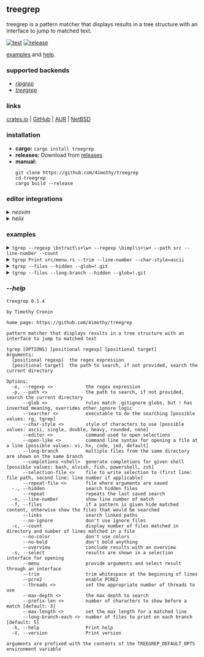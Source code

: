 ## treegrep

treegrep is a pattern matcher that displays results in a tree structure with an interface to jump to matched text.

[![test](https://github.com/4imothy/treegrep/actions/workflows/test.yml/badge.svg)](https://github.com/4imothy/treegrep/actions)
[![release](https://github.com/4imothy/treegrep/actions/workflows/cr.yml/badge.svg)](https://github.com/4imothy/treegrep/actions)

[examples](#examples) and [help](#--help).

### supported backends
- *[ripgrep](https://github.com/BurntSushi/ripgrep)*
- *[treegrep](https://github.com/4imothy/treegrep)*

### links
[crates.io](https://crates.io/crates/treegrep) | [GitHub](https://github.com/4imothy/treegrep) | [AUR](https://aur.archlinux.org/packages/treegrep-bin) | [NetBSD](https://pkgsrc.se/sysutils/treegrep)

### installation
- **cargo:** ```cargo install treegrep```
- **releases:** Download from [releases](https://github.com/4imothy/treegrep/releases/)
- **manual:**
  ```
  git clone https://github.com/4imothy/treegrep
  cd treegrep
  cargo build --release
  ```

### editor integrations
<details>
<summary><em>neovim</em></summary>

- sample function that runs treegrep in a window and open selection,
  with shortcuts for reusing previous arguments or searching files

```lua
local NORMAL = 0
local REPEAT = 1
local FILES = 2
local function tgrep_float(opt)
    local buf = vim.api.nvim_create_buf(false, true)

    local original_win = vim.api.nvim_get_current_win()

    local opts = {
        relative = 'editor',
        width = math.floor(vim.o.columns * 0.8),
        height = math.floor(vim.o.lines * 0.8),
        col = math.floor((vim.o.columns - (vim.o.columns * 0.8)) / 2),
        row = math.floor((vim.o.lines - (vim.o.lines * 0.8)) / 2),
        anchor = 'NW',
        style = 'minimal',
        border = 'rounded'
    }

    local win = vim.api.nvim_open_win(buf, true, opts)

    local select_file = '/tmp/tgrep-select'
    local repeat_file = '/tmp/tgrep-repeat'
    local cmd = string.format(
        'tgrep --selection-file=%s --repeat-file=%s %s',
        vim.fn.fnameescape(select_file),
        vim.fn.fnameescape(repeat_file),
        opt == NORMAL and '--menu' or
        opt == REPEAT and '--repeat' or
        opt == FILES and '--select --files'
    )

    vim.fn.termopen(cmd, {
        on_exit = function()
            vim.api.nvim_win_close(win, true)
            vim.api.nvim_buf_delete(buf, { force = true })
            vim.api.nvim_set_current_win(original_win)
            if vim.fn.filereadable(select_file) == 1 then
                local lines = vim.fn.readfile(select_file)
                if #lines == 0 then
                    return
                end
                local edit_cmd = 'edit ' .. vim.fn.fnameescape(lines[1])
                if #lines > 1 then
                    edit_cmd = edit_cmd .. ' | ' .. lines[2]
                end
                vim.cmd(edit_cmd .. ' | redraw')
            end
        end
    })

    vim.cmd('startinsert')
end

vim.keymap.set('n', '<leader>tt', function() tgrep_float(NORMAL) end, { noremap = true, silent = true })
vim.keymap.set('n', '<leader>tr', function() tgrep_float(REPEAT) end, { noremap = true, silent = true })
vim.keymap.set('n', '<leader>tf', function() tgrep_float(FILES) end, { noremap = true, silent = true })
```
</details>
<details>
<summary><em>helix</em></summary>

- sample keybind to run treegrep and open selection

```toml
C-t = [
    ':sh rm -f /tmp/tgrep-select',
    ':insert-output tgrep --menu --selection-file=/tmp/tgrep-select --repeat-file=/tmp/tgrep-repeat > /dev/tty',
    ':open %sh{ f=$(sed -n 1p /tmp/tgrep-select); l=$(sed -n 2p /tmp/tgrep-select); [ -n "$l" ] && echo "$f:$l" || echo "$f"; }',
    ':redraw',
    ':set mouse false',
    ':set mouse true',
]
```
</details>


### examples
<details>
<summary><code>tgrep --regexp \bstruct\s+\w+ --regexp \bimpl\s+\w+ --path src --line-number --count</code></summary>

```
src: 12
├──matcher.rs: 1
│  └──115: impl File {
├──match_system.rs: 10
│  ├──24: pub struct Directory {
│  ├──32: impl Directory {
│  ├──44: pub struct File {
│  ├──50: impl File {
│  ├──74: pub struct Match {
│  ├──80: impl Match {
│  ├──105: pub struct Line {
│  ├──111: impl Line {
│  ├──127:     impl PartialEq for Match {
│  └──134:     impl Debug for Match {
├──formats.rs: 2
│  ├──19: pub struct Chars {
│  └──99: pub struct DisplayRepeater<T>(T, usize);
├──options.rs: 2
│  ├──42: pub struct Rg;
│  └──44: impl Options for Rg {
├──errors.rs: 4
│  ├──8: pub struct Message {
│  ├──22: impl Error for Message {}
│  ├──24: impl fmt::Debug for Message {
│  └──30: impl fmt::Display for Message {
├──searchers.rs: 5
│  ├──12: struct ShortName(String);
│  ├──14: impl ShortName {
│  ├──21: impl std::fmt::Display for ShortName {
│  ├──27: impl Deref for ShortName {
│  └──89: impl Searchers {
├──config.rs: 3
│  ├──11: pub struct Characters {
│  ├──25: pub struct Config {
│  └──79: impl Config {
├──term.rs: 1
│  └──13: pub struct Term<'a> {
├──output_processor.rs: 2
│  ├──29: impl File {
│  └──100: impl AsUsize for Value {
├──menu.rs: 5
│  ├──19: struct PathInfo {
│  ├──26: impl PathInfo {
│  ├──83: pub struct Menu<'a> {
│  ├──100: struct Window {
│  └──106: impl Window {
├──writer.rs: 10
│  ├──22: impl Clone for PrefixComponent {
│  ├──33: pub struct OpenInfo<'a> {
│  ├──42: struct PathDisplay<'a> {
│  ├──143: struct LineDisplay<'a> {
│  ├──235: struct LongBranchDisplay<'a> {
│  ├──267: struct OverviewDisplay {
│  ├──275: impl Entry for OverviewDisplay {
│  ├──281: impl Display for OverviewDisplay {
│  ├──328: impl Directory {
│  └──431: impl File {
└──args.rs: 2
   ├──16: pub struct ArgInfo {
   └──22: impl ArgInfo {
```
</details>

<details>
<summary><code>tgrep Print src/menu.rs --trim --line-number --char-style=ascii</code></summary>

```
menu.rs
+--9: style::{Print, SetBackgroundColor},
+--325: queue!(self.term, cursor::MoveTo(START_X, cursor), Print(line))?;
+--355: Print(self.lines.get(id).unwrap())
+--384: Print(
+--501: Print(config().c.selected_indicator),
+--503: Print(self.lines.get(self.selected_id).unwrap())
+--511: Print(formats::SELECTED_INDICATOR_CLEAR),
+--513: Print(self.lines.get(self.selected_id).unwrap())
+--527: Print(format!(
+--539: Print(format!(
+--552: Print(format!(
```
</details>

<details>
<summary><code>tgrep --files --hidden --glob=!.git</code></summary>

```
treegrep
├──.github
│  └──workflows
│     ├──update_readme
│     ├──test.yml
│     ├──update_readme_and_completions.yml
│     └──cr.yml
├──completions
│  ├──tgrep.elv
│  ├──tgrep.bash
│  ├──_tgrep
│  ├──_tgrep.ps1
│  └──tgrep.fish
├──src
│  ├──matcher.rs
│  ├──match_system.rs
│  ├──main.rs
│  ├──formats.rs
│  ├──options.rs
│  ├──errors.rs
│  ├──searchers.rs
│  ├──config.rs
│  ├──term.rs
│  ├──output_processor.rs
│  ├──log.rs
│  ├──menu.rs
│  ├──writer.rs
│  └──args.rs
├──tests
│  ├──pool
│  │  └──alice_adventures_in_wonderland_by_lewis_carroll.txt
│  ├──targets
│  │  ├──line_number
│  │  ├──file
│  │  ├──no_matches
│  │  ├──colon
│  │  ├──wide_2
│  │  ├──links_1
│  │  ├──files_long_branch_1
│  │  ├──max_depth
│  │  ├──files_long_branch_expr_2
│  │  ├──links_4
│  │  ├──files_long_branch_expr_1
│  │  ├──links_2
│  │  ├──files_1
│  │  ├──glob_inclusion
│  │  ├──overlapping_tgrep
│  │  ├──wide_1
│  │  ├──overlapping_rg
│  │  ├──files_long_branch_expr_count_2
│  │  ├──files_2
│  │  ├──links_3
│  │  ├──files_with_expr
│  │  ├──files_long_branch_2
│  │  ├──deep
│  │  ├──count
│  │  ├──glob_exclusion
│  │  └──files_long_branch_expr_count_1
│  ├──tests.rs
│  ├──utils.rs
│  └──file_system.rs
├──benchmarks
│  ├──times
│  └──runner
├──Cargo.toml
├──Cargo.lock
├──.gitignore
├──build.rs
├──README.md
├──todos.md
└──LICENSE
```
</details>

<details>
<summary><code>tgrep --files --long-branch --hidden --glob=!.git</code></summary>

```
treegrep
├──.github
│  └──workflows
│     └──update_readme, test.yml, update_readme_and_completions.yml, cr.yml
├──completions
│  └──tgrep.elv, tgrep.bash, _tgrep, _tgrep.ps1, tgrep.fish
├──src
│  ├──matcher.rs, match_system.rs, main.rs, formats.rs, options.rs
│  ├──errors.rs, searchers.rs, config.rs, term.rs, output_processor.rs
│  └──log.rs, menu.rs, writer.rs, args.rs
├──tests
│  ├──pool
│  │  └──alice_adventures_in_wonderland_by_lewis_carroll.txt
│  ├──targets
│  │  ├──line_number, file, no_matches, colon, wide_2
│  │  ├──links_1, files_long_branch_1, max_depth, files_long_branch_expr_2, links_4
│  │  ├──files_long_branch_expr_1, links_2, files_1, glob_inclusion, overlapping_tgrep
│  │  ├──wide_1, overlapping_rg, files_long_branch_expr_count_2, files_2, links_3
│  │  ├──files_with_expr, files_long_branch_2, deep, count, glob_exclusion
│  │  └──files_long_branch_expr_count_1
│  └──tests.rs, utils.rs, file_system.rs
├──benchmarks
│  └──times, runner
├──Cargo.toml, Cargo.lock, .gitignore, build.rs, README.md
└──todos.md, LICENSE
```
</details>

### *--help*
```
treegrep 0.1.4

by Timothy Cronin

home page: https://github.com/4imothy/treegrep

pattern matcher that displays results in a tree structure with an interface to jump to matched text

tgrep [OPTIONS] [positional regexp] [positional target]
Arguments:
  [positional regexp]  the regex expression
  [positional target]  the path to search, if not provided, search the current directory

Options:
  -e, --regexp <>            the regex expression
  -p, --path <>              the path to search, if not provided, search the current directory
      --glob <>              rules match .gitignore globs, but ! has inverted meaning, overrides other ignore logic
      --searcher <>          executable to do the searching [possible values: rg, tgrep]
      --char-style <>        style of characters to use [possible values: ascii, single, double, heavy, rounded, none]
      --editor <>            command used to open selections
      --open-like <>         command line syntax for opening a file at a line [possible values: vi, hx, code, jed, default]
      --long-branch          multiple files from the same directory are shown on the same branch
      --completions <shell>  generate completions for given shell [possible values: bash, elvish, fish, powershell, zsh]
      --selection-file <>    file to write selection to (first line: file path, second line: line number if applicable)
      --repeat-file <>       file where arguments are saved
  -., --hidden               search hidden files
      --repeat               repeats the last saved search
  -n, --line-number          show line number of match
  -f, --files                if a pattern is given hide matched content, otherwise show the files that would be searched
      --links                search linked paths
      --no-ignore            don't use ignore files
  -c, --count                display number of files matched in directory and number of lines matched in a file
      --no-color             don't use colors
      --no-bold              don't bold anything
      --overview             conclude results with an overview
  -s, --select               results are shown in a selection interface for opening
      --menu                 provide arguments and select result through an interface
      --trim                 trim whitespace at the beginning of lines
      --pcre2                enable PCRE2
      --threads <>           set the appropriate number of threads to use
      --max-depth <>         the max depth to search
      --prefix-len <>        number of characters to show before a match [default: 3]
      --max-length <>        set the max length for a matched line
      --long-branch-each <>  number of files to print on each branch [default: 5]
  -h, --help                 Print help
  -V, --version              Print version

arguments are prefixed with the contents of the TREEGREP_DEFAULT_OPTS environment variable
```

